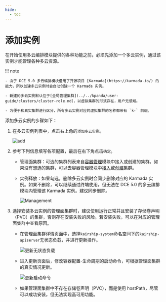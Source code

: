 ```yaml
---
hide:
  - toc
---
```


# 添加实例

在开始使用多云编排模块提供的各种功能之前，必须先添加一个多云实例，通过该实例才能管理各种多云资源。

!!! note

    - 由于 DCE 5.0 多云编排模块借用了开源项目 [Karmada](https://karmada.io/) 的能力，所以创建多云实例时会自动创建一个 Karmada 实例。

    - 新建的多云实例默认位于[全局管理集群](../../kpanda/user-guide/clusters/cluster-role.md)，以虚拟集群的形式存在，用户无感知。
    
    - 为便于和真实集群进行区分，所有多云实例对应的虚拟集群的名称都带有 `k-` 前缀。

添加多云实例的步骤如下：

1. 在多云实例列表中，点击右上角的`添加多云实例`。

    ![add](https://docs.daocloud.io/daocloud-docs-images/docs/kairship/images/add01.png)

2. 参考下列信息填写各项配置，最后在右下角点击`确定`。

    - 管理面集群：可选的集群列表来自[容器管理](../../kpanda/intro/index.md)模块中接入或创建的集群。如果没有想选的集群，可以去容器管理模块中[接入](../../kpanda/user-guide/clusters/integrate-cluster.md)或[创建](../../kpanda/user-guide/clusters/create-cluster.md)集群。
    - 实例释放：如果勾选，删除多云实例时会同步删除对应的 Karmada 实例。如果不删除，可以继续通过终端使用，但无法在 DCE 5.0 的多云编排模块内管理该 Karmada 实例。建议同步删除。

        ![Management](https://docs.daocloud.io/daocloud-docs-images/docs/kairship/images/instance-guanli.png)

3. 选择安装多云实例的管理面集群时，建议使用运行正常并且安装了存储卷声明（PVC）的集群，否则存在安装失败的风险。若安装失败，可以在对应的管理面集群中查看原因。

    - 在管理面集群详情页面中，选择`kairship-system`命名空间下的`kairship-apiserver`无状态负载，并进行更新操作。

        ![更新无状态负载](https://docs.daocloud.io/daocloud-docs-images/docs/zh/docs/kairship/images/update-deployment.png)

    - 进入更新页面后，修改容器配置-生命周期的启动命令，可根据管理面集群的真实情况更新。

        ![更新启动命令](https://docs.daocloud.io/daocloud-docs-images/docs/zh/docs/kairship/images/update-setting.png)

    - 如果管理面集群中不存在存储卷声明（PVC），而是使用 hostPath，尽管可以成功安装，但无法实现高可用功能。